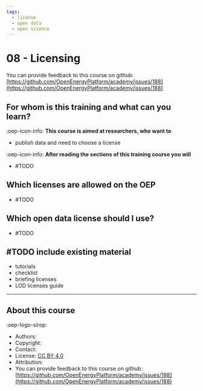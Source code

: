 ```yaml
---
tags:
  - license
  - open data
  - open science
---
```


# 08 - Licensing

You can provide feedback to this course on github: [https://github.com/OpenEnergyPlatform/academy/issues/188](https://github.com/OpenEnergyPlatform/academy/issues/188)


## For whom is this training and what can you learn?

:oep-icon-info: **This course is aimed at researchers, who want to**

- publish data and need to choose a license

:oep-icon-info: **After reading the sections of this training course you will**

- #TODO

## Which licenses are allowed on the OEP

- #TODO

## Which open data license should I use?

- #TODO

## #TODO include existing material

- tutorials
- checklist
- briefing licenses
- LOD licenses guide

---

## About this course

:oep-logo-sirop:

- Authors:
- Copyright:
- Contact:
- License: [CC BY 4.0](https://creativecommons.org/licenses/by/4.0/deed.en)
- Attribution:
- You can provide feedback to this course on github: [https://github.com/OpenEnergyPlatform/academy/issues/188](https://github.com/OpenEnergyPlatform/academy/issues/188)
